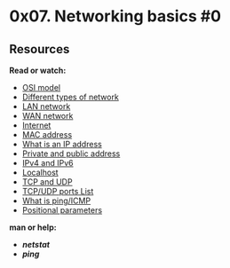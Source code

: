 # 0x07. Networking basics #0

## Resources

**Read or watch:**

* [OSI model](https://www.en.wikipedia.org/wiki/OSI_model)
* [Different types of network](https://www.lifewire.com/lans-wans-and-other-area-networks-817376)
* [LAN network](https://www.en.wikipedia.org/wiki/Local_area_network)
* [WAN network](https://www.en.wikipedia.org/wiki/Wide_area_network)
* [Internet](https://www.en.wikipedia.org/wiki/Internet)
* [MAC address](https://www.whatismyipaddress.com/mac-address)
* [What is an IP address](https://www.bleepingcomputer.com/tutorials/ip-addresses-explained/)
* [Private and public address](https://www.iplocation.net/public-vs-private-ip-address)
* [IPv4 and IPv6](https://www.webopedia.com/insights/ipv6-ipv4-difference/)
* [Localhost](https://www.en.wikipedia.org/wiki/Localhost)
* [TCP and UDP](https://www.howtogeek.com/190014/htg-explains-what-is-the-difference-between-tcp-and-udp/)
* [TCP/UDP ports List](https://www.en.wikipedia.org/wiki/List_of_TCP_and_UDP_port_numbers)
* [What is ping/ICMP](https://www.en.wikipedia.org/wiki/Ping_%28networking_utility%29)
* [Positional parameters](https://www.wiki.bash-hackers.org/scripting/posparams)

**man or help:**

* **_netstat_**
* **_ping_**

